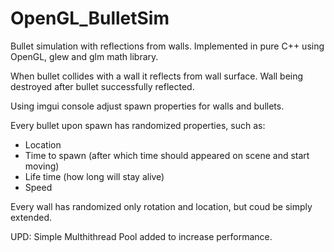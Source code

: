 # OpenGL_BulletSim

Bullet simulation with reflections from walls. Implemented in pure C++ using OpenGL, glew and glm math library.

When bullet collides with a wall it reflects from wall surface. Wall being destroyed after bullet successfully reflected.

Using imgui console adjust spawn properties for walls and bullets.

Every bullet upon spawn has randomized properties, such as:
- Location
- Time to spawn (after which time should appeared on scene and start moving)
- Life time (how long will stay alive)
- Speed

Every wall has randomized only rotation and location, but coud be simply extended.

UPD:
Simple Multhithread Pool added to increase performance.
